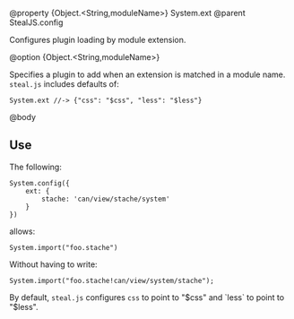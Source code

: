 @property {Object.<String,moduleName>} System.ext
@parent StealJS.config

Configures plugin loading by module extension.

@option {Object.<String,moduleName>}

Specifies a plugin to add when an extension is matched in a module name. `steal.js` includes
defaults of:

    System.ext //-> {"css": "$css", "less": "$less"}

@body

## Use

The following:

```
System.config({
	ext: {
		stache: 'can/view/stache/system'
	}
})
```

allows:

    System.import("foo.stache")

Without having to write:

    System.import("foo.stache!can/view/system/stache");

By default, `steal.js` configures `css` to point to "$css" and `less` to point to "$less".
